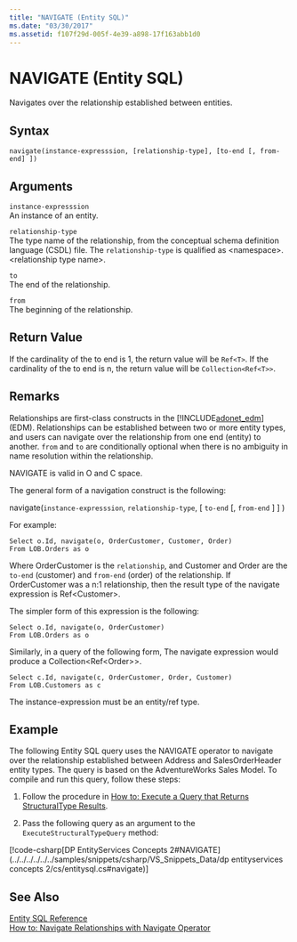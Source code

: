 ```yaml
---
title: "NAVIGATE (Entity SQL)"
ms.date: "03/30/2017"
ms.assetid: f107f29d-005f-4e39-a898-17f163abb1d0
---
```

# NAVIGATE (Entity SQL)
Navigates over the relationship established between entities.  
  
## Syntax  
  
```  
navigate(instance-expresssion, [relationship-type], [to-end [, from-end] ])  
```  
  
## Arguments  
 `instance-expresssion`  
 An instance of an entity.  
  
 `relationship-type`  
 The type name of the relationship, from the conceptual schema definition language (CSDL) file. The `relationship-type` is qualified as \<namespace>.\<relationship type name>.  
  
 `to`  
 The end of the relationship.  
  
 `from`  
 The beginning of the relationship.  
  
## Return Value  
 If the cardinality of the to end is 1, the return value will be `Ref<T>`. If the cardinality of the to end is n, the return value will be `Collection<Ref<T>>`.  
  
## Remarks  
 Relationships are first-class constructs in the [!INCLUDE[adonet_edm](../../../../../../includes/adonet-edm-md.md)] (EDM). Relationships can be established between two or more entity types, and users can navigate over the relationship from one end (entity) to another. `from` and `to` are conditionally optional when there is no ambiguity in name resolution within the relationship.  
  
 NAVIGATE is valid in O and C space.  
  
 The general form of a navigation construct is the following:  
  
 navigate(`instance-expresssion`, `relationship-type`, [ `to-end` [, `from-end` ] ] )  
  
 For example:  
  
```  
Select o.Id, navigate(o, OrderCustomer, Customer, Order)  
From LOB.Orders as o  
```  
  
 Where OrderCustomer is the `relationship`, and Customer and Order are the `to-end` (customer) and `from-end` (order) of the relationship. If OrderCustomer was a n:1 relationship, then the result type of the navigate expression is Ref\<Customer>.  
  
 The simpler form of this expression is the following:  
  
```  
Select o.Id, navigate(o, OrderCustomer)  
From LOB.Orders as o  
```  
  
 Similarly, in a query of the following form, The navigate expression would produce a Collection<Ref\<Order>>.  
  
```  
Select c.Id, navigate(c, OrderCustomer, Order, Customer)  
From LOB.Customers as c  
```  
  
 The instance-expression must be an entity/ref type.  
  
## Example  
 The following Entity SQL query uses the NAVIGATE operator to navigate over the relationship established between Address and SalesOrderHeader entity types. The query is based on the AdventureWorks Sales Model. To compile and run this query, follow these steps:  
  
1. Follow the procedure in [How to: Execute a Query that Returns StructuralType Results](../../../../../../docs/framework/data/adonet/ef/how-to-execute-a-query-that-returns-structuraltype-results.md).  
  
2. Pass the following query as an argument to the `ExecuteStructuralTypeQuery` method:  
  
 [!code-csharp[DP EntityServices Concepts 2#NAVIGATE](../../../../../../samples/snippets/csharp/VS_Snippets_Data/dp entityservices concepts 2/cs/entitysql.cs#navigate)]  
  
## See Also  
 [Entity SQL Reference](../../../../../../docs/framework/data/adonet/ef/language-reference/entity-sql-reference.md)  
 [How to: Navigate Relationships with Navigate Operator](../../../../../../docs/framework/data/adonet/ef/language-reference/navigate-entity-sql.md)
